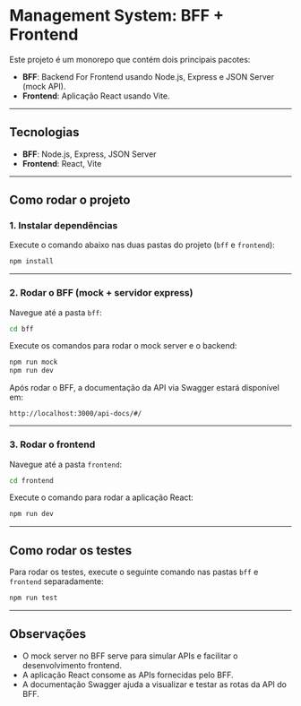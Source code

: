 # Management System: BFF + Frontend

Este projeto é um monorepo que contém dois principais pacotes:

- **BFF**: Backend For Frontend usando Node.js, Express e JSON Server (mock API).
- **Frontend**: Aplicação React usando Vite.

---

## Tecnologias

- **BFF**: Node.js, Express, JSON Server
- **Frontend**: React, Vite

---

## Como rodar o projeto

### 1. Instalar dependências

Execute o comando abaixo nas duas pastas do projeto (`bff` e `frontend`):

```bash
npm install
```

---

### 2. Rodar o BFF (mock + servidor express)

Navegue até a pasta `bff`:

```bash
cd bff
```

Execute os comandos para rodar o mock server e o backend:

```bash
npm run mock
npm run dev
```

Após rodar o BFF, a documentação da API via Swagger estará disponível em:

```
http://localhost:3000/api-docs/#/
```

---

### 3. Rodar o frontend

Navegue até a pasta `frontend`:

```bash
cd frontend
```

Execute o comando para rodar a aplicação React:

```bash
npm run dev
```

---

## Como rodar os testes

Para rodar os testes, execute o seguinte comando nas pastas `bff` e `frontend` separadamente:

```bash
npm run test
```

---

## Observações

- O mock server no BFF serve para simular APIs e facilitar o desenvolvimento frontend.
- A aplicação React consome as APIs fornecidas pelo BFF.
- A documentação Swagger ajuda a visualizar e testar as rotas da API do BFF.
